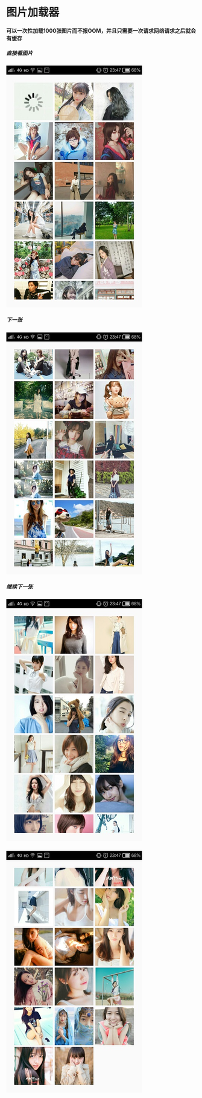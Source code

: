 # 图片加载器
#### 可以一次性加载1000张图片而不报OOM，并且只需要一次请求网络请求之后就会有缓存
##### 直接看图片
![](/readMeNeedPicture/1.jpg)
##### 下一张
![](/readMeNeedPicture/2.jpg)
##### 继续下一张
![](/readMeNeedPicture/3.jpg)
##### 
![](/readMeNeedPicture/4.jpg)




